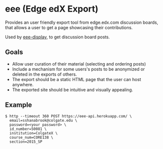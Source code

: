# eee (Edge edX Export)

Provides an user friendly export tool from edge.edx.com discussion boards,
that allows a user to get a  page showcasing their contributions.

Used by [eee-display](https://github.com/saulshanabrook/eee-display), to get discussion board posts.

## Goals
* Allow user curation of their material (selecting and ordering posts)
* Include a mechanism for some users's posts to be anonymized or deleted
  in the exports of others.
* The export should be a static HTML page that the user can host anywhere.
* The exported site should be intuitive and visually appealing.


## Example
```
$ http --timeout 360 POST https://eee-api.herokuapp.com/ \
  email=sshanabrook@colgate.edu \
  password=<your password> \
  id_number=50081 \
  institution=ColgateX \
  course_num=CORE138 \
  section=2015_SP
```
